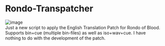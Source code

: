 # Rondo-Transpatcher
![image](https://github.com/user-attachments/assets/7be4009e-9ad8-4f20-a434-6456846d08f2)  
Just a new script to apply the English Translation Patch for Rondo of Blood. Supports bin+cue (multiple bin-files) as well as iso+wav+cue. I have nothing to do with the development of the patch.
